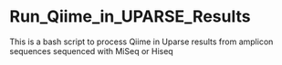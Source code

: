 # Run_Qiime_in_UPARSE_Results
This is a bash script to process Qiime in Uparse results from amplicon sequences sequenced with MiSeq or Hiseq

